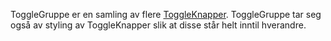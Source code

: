 ToggleGruppe er en samling av flere [ToggleKnapper](/components/toggleknapp). ToggleGruppe tar seg også av styling av ToggleKnapper slik at disse står helt inntil hverandre.